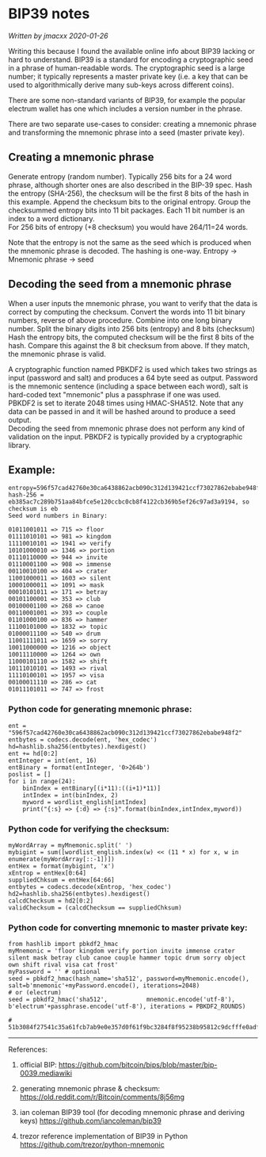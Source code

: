 # BIP39 notes 

*Written by jmacxx  2020-01-26*


Writing this because I found the available online info about BIP39 lacking or hard to understand.
BIP39 is a standard for encoding a cryptographic seed in a phrase of human-readable words.
The cryptographic seed is a large number; it typically represents a master private key (i.e. a key that can
be used to algorithmically derive many sub-keys across different coins).

There are some non-standard variants of BIP39, for example the popular electrum wallet has one which includes a version number in the phrase.

There are two separate use-cases to consider: creating a mnemonic phrase and transforming the mnemonic phrase into a seed (master private key).


## Creating a mnemonic phrase

Generate entropy (random number).  Typically 256 bits for a 24 word phrase, although shorter ones are also described in the BIP-39 spec.
Hash the entropy (SHA-256), the checksum will be the first 8 bits of the hash in this example.  Append the checksum bits to the original entropy.
Group the checksummed entropy bits into 11 bit packages.  Each 11 bit number is an index to a word dictionary.  
For 256 bits of entropy (+8 checksum) you would have 264/11=24 words.

Note that the entropy is not the same as the seed which is produced when the mnemonic phrase is decoded.  The hashing is one-way.
    Entropy -> Mnemonic phrase -> seed



## Decoding the seed from a mnemonic phrase

When a user inputs the mnemonic phrase, you want to verify that the data is correct by computing the checksum.
Convert the words into 11 bit binary numbers, reverse of above procedure.  Combine into one long binary number.
Split the binary digits into 256 bits (entropy) and 8 bits (checksum)
Hash the entropy bits, the computed checksum will be the first 8 bits of the hash.  Compare this against the 8 bit checksum from above.
If they match, the mnemonic phrase is valid.

A cryptographic function named PBKDF2 is used which takes two strings as input (password and salt) and produces a 64 byte seed as output.
Password is the mnemonic sentence (including a space between each word), salt is hard-coded text "mnemonic" plus a passphrase if one was used.  
PBKDF2 is set to iterate 2048 times using HMAC-SHA512.  Note that any data can be passed in and it will be hashed around to produce a seed output.  
Decoding the seed from mnemonic phrase does not perform any kind of validation on the input.
PBKDF2 is typically provided by a cryptographic library.






## Example:

    entropy=596f57cad42760e30ca6438862acb090c312d139421ccf73027862ebabe948f2
    hash-256 = eb385ac7c289b751aa84bfce5e120ccbc0cb8f4122cb369b5ef26c97ad3a9194, so checksum is eb
    Seed word numbers in Binary:

    01011001011 => 715 => floor
    01111010101 => 981 => kingdom
    11110010101 => 1941 => verify
    10101000010 => 1346 => portion
    01110110000 => 944 => invite
    01110001100 => 908 => immense
    00110010100 => 404 => crater
    11001000011 => 1603 => silent
    10001000011 => 1091 => mask
    00010101011 => 171 => betray
    00101100001 => 353 => club
    00100001100 => 268 => canoe
    00110001001 => 393 => couple
    01101000100 => 836 => hammer
    11100101000 => 1832 => topic
    01000011100 => 540 => drum
    11001111011 => 1659 => sorry
    10011000000 => 1216 => object
    10011110000 => 1264 => own
    11000101110 => 1582 => shift
    10111010101 => 1493 => rival
    11110100101 => 1957 => visa
    00100011110 => 286 => cat
    01011101011 => 747 => frost


### Python code for generating mnemonic phrase:

	ent = "596f57cad42760e30ca6438862acb090c312d139421ccf73027862ebabe948f2"
	entbytes = codecs.decode(ent, 'hex_codec')
	hd=hashlib.sha256(entbytes).hexdigest()
	ent += hd[0:2]
	entInteger = int(ent, 16)
	entBinary = format(entInteger, '0>264b')
	poslist = []
	for i in range(24):
		binIndex = entBinary[(i*11):((i+1)*11)]
		intIndex = int(binIndex, 2)
		myword = wordlist_english[intIndex]
		print("{:s} => {:d} => {:s}".format(binIndex,intIndex,myword))


### Python code for verifying the checksum:

	myWordArray = myMnemonic.split(' ')
	mybigint = sum([wordlist_english.index(w) << (11 * x) for x, w in enumerate(myWordArray[::-1])])
	entHex = format(mybigint, 'x')
	xEntrop = entHex[0:64]
	suppliedChksum = entHex[64:66]
	entbytes = codecs.decode(xEntrop, 'hex_codec')
	hd2=hashlib.sha256(entbytes).hexdigest()
	calcdChecksum = hd2[0:2]
	validChecksum = (calcdChecksum == suppliedChksum)


### Python code for converting mnemonic to master private key:

	from hashlib import pbkdf2_hmac
	myMnemonic = 'floor kingdom verify portion invite immense crater silent mask betray club canoe couple hammer topic drum sorry object own shift rival visa cat frost'
	myPassword = '' # optional
	seed = pbkdf2_hmac(hash_name='sha512', password=myMnemonic.encode(), salt=b'mnemonic'+myPassword.encode(), iterations=2048)
	# or (electrum)
    seed = pbkdf2_hmac('sha512',           mnemonic.encode('utf-8'),          b'electrum'+passphrase.encode('utf-8'), iterations = PBKDF2_ROUNDS)

    # 51b3084f27541c35a61fcb7ab9e0e357d0f61f9bc3284f8f95238b95812c9dcfffe0adfaf04990983697bdd00e17a4bff3a921c3a796926e214051a3e437742b



----
References: 

1. official BIP: 
https://github.com/bitcoin/bips/blob/master/bip-0039.mediawiki

2. generating mnemonic phrase & checksum:
https://old.reddit.com/r/Bitcoin/comments/8j56mg

3. ian coleman BIP39 tool (for decoding mnemonic phrase and deriving keys)
https://github.com/iancoleman/bip39

4. trezor reference implementation of BIP39 in Python
https://github.com/trezor/python-mnemonic


